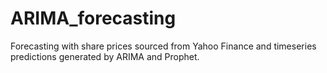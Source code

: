 # ARIMA_forecasting
Forecasting with share prices sourced from Yahoo Finance and timeseries predictions generated by ARIMA and Prophet.
